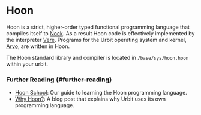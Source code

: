 # Hoon

Hoon is a strict, higher-order typed functional programming language that compiles itself to [Nock](nock.md). As a result Hoon code is effectively implemented by the interpreter [Vere](vere.md). Programs for the Urbit operating system and kernel, [Arvo](arvo.md), are written in Hoon.

The Hoon standard library and compiler is located in `/base/sys/hoon.hoon` within your urbit.

### Further Reading {#further-reading}

- [Hoon School](../build-on-urbit/hoon-school): Our guide to learning the Hoon programming language.
- [Why Hoon?](https://urbit.org/blog/why-hoon): A blog post that explains why Urbit uses its own programming language.

